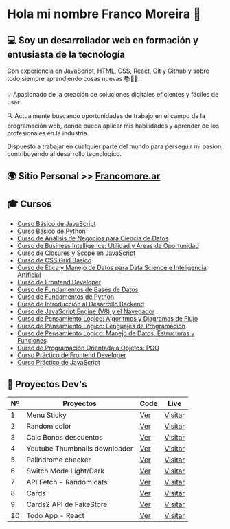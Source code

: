 # Hola mi nombre Franco Moreira 👋

## 💻 Soy un desarrollador web en formación y entusiasta de la tecnología

Con experiencia en JavaScript, HTML, CSS, React, Git y Github y sobre todo siempre aprendiendo cosas nuevas 📚👨‍🎓. 

💡 Apasionado de la creación de soluciones digitales eficientes y fáciles de usar.

🔍 Actualmente buscando oportunidades de trabajo en el campo de la programación web, donde pueda aplicar mis habilidades y aprender de los profesionales en la industria.

Dispuesto a trabajar en cualquier parte del mundo para perseguir mi pasión, contribuyendo al desarrollo tecnológico.

## 🌍 Sitio Personal >> [Francomore.ar](https://franmore.ar/)

## 🎓 Cursos

* [Curso Básico de JavaScript](https://platzi.com/p/Franmore_dev/curso/1814-basico-javascript/diploma/detalle/)
* [Curso Básico de Python](https://platzi.com/p/Franmore_dev/curso/1937-python-basico/diploma/detalle/)
* [Curso de Análisis de Negocios para Ciencia de Datos](https://platzi.com/p/Franmore_dev/curso/2069-negocios-data-science/diploma/detalle/)
* [Curso de Business Intelligence: Utilidad y Áreas de Oportunidad](https://platzi.com/p/Franmore_dev/curso/2359-business-intelligence/diploma/detalle/)
* [Curso de Closures y Scope en JavaScript](https://platzi.com/p/Franmore_dev/curso/3213-javascript-closures-scope/diploma/detalle/)
* [Curso de CSS Grid Básico](https://platzi.com/p/Franmore_dev/curso/2474-css-grid/diploma/detalle/)
* [Curso de Ética y Manejo de Datos para Data Science e Inteligencia Artificial](https://platzi.com/p/Franmore_dev/curso/3156-etica-ia/diploma/detalle/)
* [Curso de Frontend Developer](https://platzi.com/p/Franmore_dev/curso/2467-frontend-developer/diploma/detalle/)
* [Curso de Fundamentos de Bases de Datos](https://platzi.com/p/Franmore_dev/curso/1566-bd/diploma/detalle/)
* [Curso de Fundamentos de Python](https://platzi.com/p/Franmore_dev/curso/4227-python/diploma/detalle/)
* [Curso de Introducción al Desarrollo Backend](https://platzi.com/p/Franmore_dev/curso/4656-backend/diploma/detalle/)
* [Curso de JavaScript Engine (V8) y el Navegador](https://platzi.com/p/Franmore_dev/curso/1798-javascript-navegador/diploma/detalle/)
* [Curso de Pensamiento Lógico: Algoritmos y Diagramas de Flujo](https://platzi.com/p/Franmore_dev/curso/3221-pensamiento-logico/diploma/detalle/)
* [Curso de Pensamiento Lógico: Lenguajes de Programación](https://platzi.com/p/Franmore_dev/curso/3223-pensamiento-logico-lenguajes/diploma/detalle/)
* [Curso de Pensamiento Lógico: Manejo de Datos, Estructuras y Funciones](https://platzi.com/p/Franmore_dev/curso/3222-pensamiento-logico-estructuras/diploma/detalle/)
* [Curso de Programación Orientada a Objetos: POO](https://platzi.com/p/Franmore_dev/curso/1474-oop/diploma/detalle/)
* [Curso Práctico de Frontend Developer](https://platzi.com/p/Franmore_dev/curso/2477-frontend-developer-practico/diploma/detalle/)
* [Curso Práctico de JavaScript](https://platzi.com/p/Franmore_dev/curso/3271-javascript-practico/diploma/detalle/)

## 🚧 Proyectos Dev's

| Nº | Proyectos  | Code | Live  |
| --- | -----------|------| ------|
| 1 | Menu Sticky | [Ver](https://github.com/francomoreira/sticky-menu-fixed)                                                      | [Visitar](https://franmore.ar/projects/sticky-menu-fixed/index.html)    |
| 2 | Random color | [Ver](https://github.com/francomoreira/francomoreira.github.io/tree/main/projects/random-color)                | [Visitar](https://franmore.ar/projects/random-color/)                   |
| 3 | Calc Bonos descuentos | [Ver](https://codepen.io/francomoreira/pen/RwYWqWN) | [Visitar](https://codepen.io/francomoreira/pen/RwYWqWN) |
| 4 | Youtube Thumbnails downloader | [Ver](https://github.com/francomoreira/francomoreira.github.io/tree/main/projects/Descarga-miniaturas-youtube) | [Visitar](https://franmore.ar/projects/descarga-miniaturas-youtube/)    |
| 5 | Palindrome checker | [Ver](https://github.com/francomoreira/francomoreira.github.io/tree/main/projects/Palindrome-Checker)          | [Visitar](https://francomoreira.github.io/projects/Palindrome-Checker/) |
| 6 | Switch Mode Light/Dark | [Ver](https://codepen.io/francomoreira/pen/QWmdvoE) | [Visitar](https://codepen.io/francomoreira/pen/QWmdvoE) |
| 7 | API Fetch - Random cats | [Ver](https://github.com/francomoreira/francomoreira.github.io/tree/main/projects/API-rest-Random-Cat) | [Visitar](https://franmore.ar/projects/api-rest-random-cat/) |
| 8 | Cards | [Ver](https://teeny-berry.surge.sh/) | [Visitar](https://teeny-berry.surge.sh/) |
| 9 | Cards2 API de FakeStore| [Ver](https://hallowed-toys.surge.sh/) | [Visitar](https://github.com/francomoreira/cards-2) |
| 10 | Todo App - React | [Ver](https://github.com/francomoreira/todo-app-react) | [Visitar](https://dear-board.surge.sh/) |
